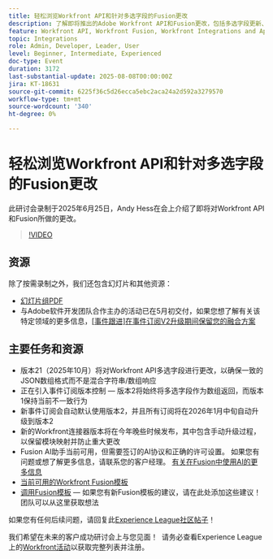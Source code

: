 ```yaml
---
title: 轻松浏览Workfront API和针对多选字段的Fusion更改
description: 了解即将推出的Adobe Workfront API和Fusion更改，包括多选字段更新、事件订阅版本控制和防止重大更改的策略。
feature: Workfront API, Workfront Fusion, Workfront Integrations and Apps
topic: Integrations
role: Admin, Developer, Leader, User
level: Beginner, Intermediate, Experienced
doc-type: Event
duration: 3172
last-substantial-update: 2025-08-08T00:00:00Z
jira: KT-18631
source-git-commit: 6225f36c5d26ecca5ebc2aca24a2d592a3279570
workflow-type: tm+mt
source-wordcount: '340'
ht-degree: 0%

---
```



# 轻松浏览Workfront API和针对多选字段的Fusion更改

此研讨会录制于2025年6月25日，Andy Hess在会上介绍了即将对Workfront API和Fusion所做的更改。

>[!VIDEO](https://video.tv.adobe.com/v/3469978/?learn=on&enablevpops)

## 资源

除了按需录制之外，我们还包含幻灯片和其他资源：
* [幻灯片组PDF](https://workfront-experience.s3.us-west-2.amazonaws.com/Training/Guides/Customer+Success+at+Scale/Navigating+the+API+and+Fusion+Changes+for+Multi-Select+Fields+with+Ease+062425.pdf)
* 与Adobe软件开发团队合作主办的活动已在5月初交付，如果您想了解有关该特定领域的更多信息，[[事件跟进]在事件订阅V2升级期间保留您的融合方案](https://experienceleaguecommunities.adobe.com/t5/workfront-discussions/event-follow-up-preserving-your-fusion-scenarios-during-the/m-p/754182#M4041)

## 主要任务和资源

* 版本21（2025年10月）将对Workfront API多选字段进行更改，以确保一致的JSON数组格式而不是混合字符串/数组响应
* 正在引入事件订阅版本控制 — 版本2将始终将多选字段作为数组返回，而版本1保持当前不一致行为
* 新事件订阅会自动默认使用版本2，并且所有订阅将在2026年1月中旬自动升级到版本2
* 新的Workfront连接器版本将在今年晚些时候发布，其中包含手动升级过程，以保留模块映射并防止重大更改
* Fusion AI助手当前可用，但需要签订的AI协议和正确的许可设置。 如果您有问题或想了解更多信息，请联系您的客户经理。 [有关在Fusion中使用AI的更多信息](https://experienceleague.adobe.com/zh-hans/docs/workfront-fusion/using/manage-scenarios/fusion-ai-assistant)
* [当前可用的Workfront Fusion模板](https://experienceleague.adobe.com/zh-hans/docs/workfront-fusion/using/create-and-manage-templates/currently-available-fusion-templates)
* [调用Fusion模板](https://experienceleaguecommunities.adobe.com/t5/workfront-discussions/call-for-fusion-template-ideas/m-p/732085#M3686) — 如果您有新Fusion模板的建议，请在此处添加这些建议！ 团队可以从这里获取想法  

如果您有任何后续问题，请回复此[Experience League社区帖子](https://experienceleaguecommunities.adobe.com/t5/workfront-discussions/event-follow-up-navigating-the-workfront-api-and-fusion-changes/td-p/761253)！ 

我们希望在未来的客户成功研讨会上与您见面！  请务必查看Experience League上的[Workfront活动](https://experienceleague.adobe.com/events/?lang=zh-Hans&filters=Workfront)以获取完整列表并注册。